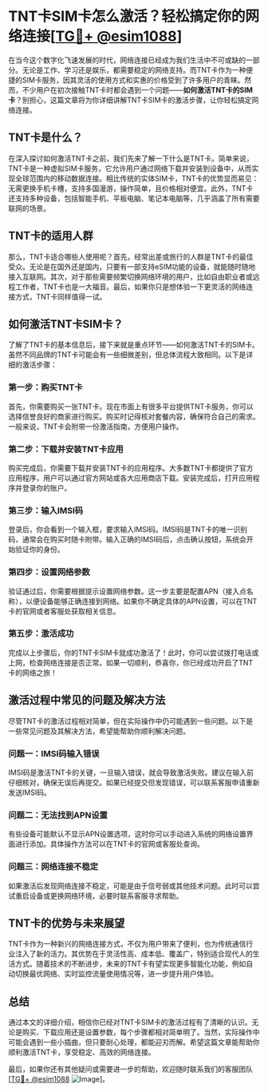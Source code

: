 # TNT卡SIM卡怎么激活？轻松搞定你的网络连接[[TG💪+ @esim1088](https://t.me/s/esim1088)]

在当今这个数字化飞速发展的时代，网络连接已经成为我们生活中不可或缺的一部分。无论是工作、学习还是娱乐，都需要稳定的网络支持。而TNT卡作为一种便捷的SIM卡服务，因其灵活的使用方式和实惠的价格受到了许多用户的青睐。然而，不少用户在初次接触TNT卡时都会遇到一个问题——**如何激活TNT卡的SIM卡**？别担心，这篇文章将为你详细讲解TNT卡SIM卡的激活步骤，让你轻松搞定网络连接。

## TNT卡是什么？

在深入探讨如何激活TNT卡之前，我们先来了解一下什么是TNT卡。简单来说，TNT卡是一种虚拟SIM卡服务，它允许用户通过网络下载并安装到设备中，从而实现全球范围内的移动数据连接。相比传统的实体SIM卡，TNT卡的优势显而易见：无需更换手机卡槽，支持多国漫游，操作简单，且价格相对便宜。此外，TNT卡还支持多种设备，包括智能手机、平板电脑、笔记本电脑等，几乎涵盖了所有需要联网的场景。

## TNT卡的适用人群

那么，TNT卡适合哪些人使用呢？首先，经常出差或旅行的人群是TNT卡的最佳受众。无论是在国外还是国内，只要有一部支持eSIM功能的设备，就能随时随地接入互联网。其次，对于那些需要频繁切换网络环境的用户，比如自由职业者或远程工作者，TNT卡也是一大福音。最后，如果你只是想体验一下更灵活的网络连接方式，TNT卡同样值得一试。

## 如何激活TNT卡SIM卡？

了解了TNT卡的基本信息后，接下来就是重点环节——如何激活TNT卡的SIM卡。虽然不同品牌的TNT卡可能会有一些细微差别，但总体流程大致相同。以下是详细的激活步骤：

### 第一步：购买TNT卡

首先，你需要购买一张TNT卡。现在市面上有很多平台提供TNT卡服务，你可以选择信誉良好的商家进行购买。购买时记得核对套餐内容，确保符合自己的需求。一般来说，TNT卡会附带一份激活指南，方便用户操作。

### 第二步：下载并安装TNT卡应用

购买完成后，你需要下载并安装TNT卡的应用程序。大多数TNT卡都提供了官方应用程序，用户可以通过官方网站或各大应用商店下载。安装完成后，打开应用程序并登录你的账户。

### 第三步：输入IMSI码

登录后，你会看到一个输入框，要求输入IMSI码。IMSI码是TNT卡的唯一识别码，通常会在购买时随卡附带。输入正确的IMSI码后，点击确认按钮，系统会开始验证你的身份。

### 第四步：设置网络参数

验证通过后，你需要根据提示设置网络参数。这一步主要是配置APN（接入点名称），以便设备能够正确连接到网络。如果你不确定具体的APN设置，可以在TNT卡的官网或者客服处获取相关信息。

### 第五步：激活成功

完成以上步骤后，你的TNT卡SIM卡就成功激活了！此时，你可以尝试拨打电话或上网，检查网络连接是否正常。如果一切顺利，恭喜你，你已经成功开启了TNT卡的网络之旅！

## 激活过程中常见的问题及解决方法

尽管TNT卡的激活过程相对简单，但在实际操作中仍可能遇到一些问题。以下是一些常见问题及其解决方法，希望能帮助你顺利解决问题。

### 问题一：IMSI码输入错误

IMSI码是激活TNT卡的关键，一旦输入错误，就会导致激活失败。建议在输入前仔细核对，确保无误后再提交。如果已经提交但发现错误，可以联系客服申请重新发送IMSI码。

### 问题二：无法找到APN设置

有些设备可能默认不显示APN设置选项，这时你可以手动进入系统的网络设置界面进行添加。具体操作方法可以在TNT卡的官网或客服处查询。

### 问题三：网络连接不稳定

如果激活后发现网络连接不稳定，可能是由于信号弱或其他技术问题。此时可以尝试重启设备或更换网络环境，必要时联系客服寻求帮助。

## TNT卡的优势与未来展望

TNT卡作为一种新兴的网络连接方式，不仅为用户带来了便利，也为传统通信行业注入了新的活力。其优势在于灵活性高、成本低、覆盖广，特别适合现代人的生活方式。随着技术的不断进步，未来的TNT卡有望实现更多智能化功能，例如自动切换最优网络、实时监控流量使用情况等，进一步提升用户体验。

## 总结

通过本文的详细介绍，相信你已经对TNT卡SIM卡的激活过程有了清晰的认识。无论是购买、下载应用还是设置参数，每个步骤都相对简单明了。当然，实际操作中可能会遇到一些小插曲，但只要耐心处理，都能迎刃而解。希望这篇文章能帮助你顺利激活TNT卡，享受稳定、高效的网络连接。

最后，如果你还有其他疑问或需要进一步的帮助，欢迎随时联系我们的客服团队[[TG💪+ @esim1088](https://t.me/s/esim1088) ![Image](https://i.postimg.cc/4NQfJmqS/Snipaste-2025-05-13-00-14-12.png)]。